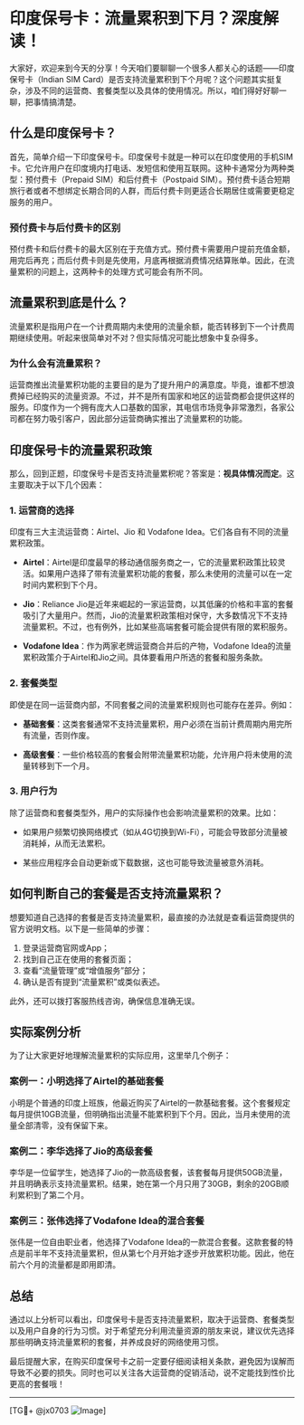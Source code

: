 # 印度保号卡：流量累积到下月？深度解读！

大家好，欢迎来到今天的分享！今天咱们要聊聊一个很多人都关心的话题——印度保号卡（Indian SIM Card）是否支持流量累积到下个月呢？这个问题其实挺复杂，涉及不同的运营商、套餐类型以及具体的使用情况。所以，咱们得好好聊一聊，把事情搞清楚。

## 什么是印度保号卡？

首先，简单介绍一下印度保号卡。印度保号卡就是一种可以在印度使用的手机SIM卡。它允许用户在印度境内打电话、发短信和使用互联网。这种卡通常分为两种类型：预付费卡（Prepaid SIM）和后付费卡（Postpaid SIM）。预付费卡适合短期旅行者或者不想绑定长期合同的人群，而后付费卡则更适合长期居住或需要更稳定服务的用户。

### 预付费卡与后付费卡的区别

预付费卡和后付费卡的最大区别在于充值方式。预付费卡需要用户提前充值金额，用完后再充；而后付费卡则是先使用，月底再根据消费情况结算账单。因此，在流量累积的问题上，这两种卡的处理方式可能会有所不同。

## 流量累积到底是什么？

流量累积是指用户在一个计费周期内未使用的流量余额，能否转移到下一个计费周期继续使用。听起来很简单对不对？但实际情况可能比想象中复杂得多。

### 为什么会有流量累积？

运营商推出流量累积功能的主要目的是为了提升用户的满意度。毕竟，谁都不想浪费掉已经购买的流量资源。不过，并不是所有国家和地区的运营商都会提供这样的服务。印度作为一个拥有庞大人口基数的国家，其电信市场竞争非常激烈，各家公司都在努力吸引客户，因此部分运营商确实推出了流量累积的功能。

## 印度保号卡的流量累积政策

那么，回到正题，印度保号卡是否支持流量累积呢？答案是：**视具体情况而定**。这主要取决于以下几个因素：

### 1. 运营商的选择

印度有三大主流运营商：Airtel、Jio 和 Vodafone Idea。它们各自有不同的流量累积政策。

- **Airtel**：Airtel是印度最早的移动通信服务商之一，它的流量累积政策比较灵活。如果用户选择了带有流量累积功能的套餐，那么未使用的流量可以在一定时间内累积到下个月。
  
- **Jio**：Reliance Jio是近年来崛起的一家运营商，以其低廉的价格和丰富的套餐吸引了大量用户。然而，Jio的流量累积政策相对保守，大多数情况下不支持流量累积。不过，也有例外，比如某些高端套餐可能会提供有限的累积服务。

- **Vodafone Idea**：作为两家老牌运营商合并后的产物，Vodafone Idea的流量累积政策介于Airtel和Jio之间。具体要看用户所选的套餐和服务条款。

### 2. 套餐类型

即使是在同一运营商内部，不同套餐之间的流量累积规则也可能存在差异。例如：

- **基础套餐**：这类套餐通常不支持流量累积，用户必须在当前计费周期内用完所有流量，否则作废。
  
- **高级套餐**：一些价格较高的套餐会附带流量累积功能，允许用户将未使用的流量转移到下一个月。

### 3. 用户行为

除了运营商和套餐类型外，用户的实际操作也会影响流量累积的效果。比如：

- 如果用户频繁切换网络模式（如从4G切换到Wi-Fi），可能会导致部分流量被消耗掉，从而无法累积。
  
- 某些应用程序会自动更新或下载数据，这也可能导致流量被意外消耗。

## 如何判断自己的套餐是否支持流量累积？

想要知道自己选择的套餐是否支持流量累积，最直接的办法就是查看运营商提供的官方说明文档。以下是一些简单的步骤：

1. 登录运营商官网或App；
2. 找到自己正在使用的套餐页面；
3. 查看“流量管理”或“增值服务”部分；
4. 确认是否有提到“流量累积”或类似表述。

此外，还可以拨打客服热线咨询，确保信息准确无误。

## 实际案例分析

为了让大家更好地理解流量累积的实际应用，这里举几个例子：

### 案例一：小明选择了Airtel的基础套餐

小明是个普通的印度上班族，他最近购买了Airtel的一款基础套餐。这个套餐规定每月提供10GB流量，但明确指出流量不能累积到下个月。因此，当月未使用的流量全部清零，没有保留下来。

### 案例二：李华选择了Jio的高级套餐

李华是一位留学生，她选择了Jio的一款高级套餐，该套餐每月提供50GB流量，并且明确表示支持流量累积。结果，她在第一个月只用了30GB，剩余的20GB顺利累积到了第二个月。

### 案例三：张伟选择了Vodafone Idea的混合套餐

张伟是一位自由职业者，他选择了Vodafone Idea的一款混合套餐。这款套餐的特点是前半年不支持流量累积，但从第七个月开始才逐步开放累积功能。因此，他在前六个月的流量都是即用即清。

## 总结

通过以上分析可以看出，印度保号卡是否支持流量累积，取决于运营商、套餐类型以及用户自身的行为习惯。对于希望充分利用流量资源的朋友来说，建议优先选择那些明确支持流量累积的套餐，并养成良好的网络使用习惯。

最后提醒大家，在购买印度保号卡之前一定要仔细阅读相关条款，避免因为误解而导致不必要的损失。同时也可以关注各大运营商的促销活动，说不定能找到性价比更高的套餐哦！

---

[TG💪+ @jx0703 ![Image](https://github.com/user-attachments/assets/dbca1d08-cadb-493c-b0ec-ad6f7a83f270)]